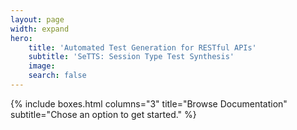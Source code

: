 ```yaml
---
layout: page
width: expand
hero:
    title: 'Automated Test Generation for RESTful APIs' 
    subtitle: 'SeTTS: Session Type Test Synthesis'
    image: 
    search: false
---
```


{% include boxes.html columns="3" title="Browse Documentation" subtitle="Chose an option to get started." %}

<!-- {% include featured.html tag="featured" title="Popular Articles" subtitle="Selected featured articles to get you started fast in Jekyll" %} -->

<!-- {% include videos.html columns="2" title="Video Tutorials" subtitle="Watch screencasts to get you started fast with Jekyll" %} -->

<!-- {% include faqs.html multiple="true" title="Frequently asked questions" category="presale" subtitle="Find quicke answers to frequent pre-sale questions asked by customers" %} -->

<!-- {% include team.html authors="evan, john, sara, alex, tom, daniel" title="We are here to help" subtitle="Our team is just an email away ready to answer your questions" %} -->

<!-- {% include cta.html title="Didn't find an answer?" button_text="Contact Us" button_url="/contact/" subtitle="Get in touch with us for details on setup and additional custom services pricing" %} -->

